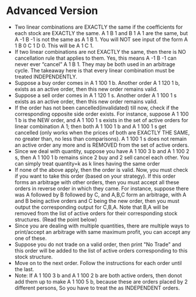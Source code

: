 # Advanced Version

* Two linear combinations are EXACTLY the same if the coefficients for each stock are EXACTLY the same. A 1 B 1 and B 1 A 1 are the same, but A -1 B -1 is not the same as A 1 B 1. You will NOT see input of the form A 1 B 0 C 1 D 0. This will be A 1 C 1.
* If two linear combinations are not EXACTLY the same, then there is NO cancellation rule that applies to them. Yes, this means A -1 B -1 can never ever “cancel” A 1 B 1. They may be both used in an arbitrage cycle. The takeaway here is that every linear combination must be treated INDEPENDENTLY.
* Suppose a buy order comes in A 1 100 1 b. Another order A 1 120 1 b, exists as an active order, then this new order remains valid.
* Suppose a sell order comes in A 1 120 1 s. Another order A 1 100 1 s exists as an active order, then this new order remains valid.
* If the order has not been cancelled(invalidated) till now, check if the corresponding opposite side order exists. For instance, suppose A 1 100 1 b is the NEW order, and A 1 100 1 s exists in the set of active orders for linear combination A 1; then both A 1 100 1 b and A 1 100 1 s get cancelled (only works when the prices of both are EXACTLY THE SAME, no greater than, no less than comparisons). A 1 100 1 s does not remain an active order any more and is REMOVED from the set of active orders.
* Since we deal with quantity, suppose you have A 1 100 3 b and A 1 100 2 s, then A 1 100 1 b remains since 2 buy and 2 sell cancel each other. You can simply treat quantity=k as k lines having the same order
* If none of the above apply, then the order is valid. Now, you must check if you want to take this order (based on your strategy). If this order forms an arbitrage with other orders, then you must accept all these orders in reverse order in which they came. For instance, suppose there was A followed by B followed by C, and A,B,C form an arbitrage, with A and B being active orders and C being the new order, then you must output the corresponding output for C,B,A. Note that B,A will be removed from the list of active orders for their corresponding stock structures. (Read the point below)
* Since you are dealing with multiple quantities, there are multiple ways to print/accept an arbitrage with same maximum profit, you can accept any one of these.
* Suppose you do not trade on a valid order, then print "No Trade" and this order will be added to the list of active orders corresponding to this stock structure.
* Move on to the next order. Follow the instructions for each order until the last.
* Note: If A 1 100 3 b and  A 1 100 2 b are both active orders, then donot add them up to make A 1 100 5 b, because these are orders placed by 2 different persons, So you have to treat the as INDEPENDENT orders.

